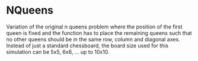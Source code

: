 # NQueens
Variation of the original n queens problem where the position of the first queen is fixed and the function has to place the remaining queens such that no other queens should be in the same row, column and diagonal axes. Instead of just a standard chessboard, the board size used for this simulation can be 5x5, 6x6, ... up to 10x10. 
